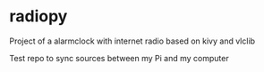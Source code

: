 # radiopy
Project of a alarmclock with internet radio based on kivy and vlclib

Test repo to sync sources between my Pi and my computer
